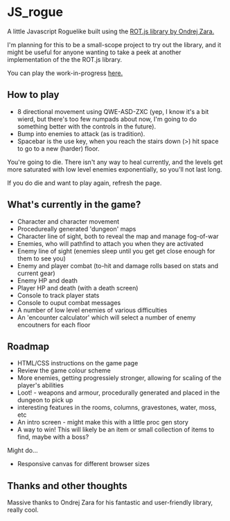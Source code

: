 # JS_rogue

A little Javascript Roguelike built using the  [ROT.js library by Ondrej Zara.](http://ondras.github.io/rot.js/hp/) 

I'm planning for this to be a small-scope project to try out the library, and it might be useful for anyone wanting to take a peek at another implementation of the the ROT.js library.

You can play the work-in-progress [here.](https://jkapella.github.io/JS_Rogue/)

## How to play

* 8 directional movement using QWE-ASD-ZXC (yep, I know it's a bit wierd, but there's too few numpads about now, I'm going to do something better with the controls in the future).
* Bump into enemies to attack (as is tradition).
* Spacebar is the use key, when you reach the stairs down (>) hit space to go to a new (harder) floor.

You're going to die. There isn't any way to heal currently, and the levels get more saturated with low level enemies exponentially, so you'll not last long. 

If you do die and want to play again, refresh the page.

## What's currently in the game?

* Character and character movement
* Procedureally generated 'dungeon' maps
* Character line of sight, both to reveal the map and manage fog-of-war
* Enemies, who will pathfind to attach you when they are activated
* Enemy line of sight (enemies sleep until you get get close enough for them to see you)
* Enemy and player combat (to-hit and damage rolls based on stats and current gear)
* Enemy HP and death
* Player HP and death (with a death screen)
* Console to track player stats
* Console to ouput combat messages
* A number of low level enemies of various difficulties
* An 'encounter calculator' which will select a number of enemy encoutners for each floor

## Roadmap

* HTML/CSS instructions on the game page
* Review the game colour scheme
* More enemies, getting progressiely stronger, allowing for scaling of the player's abilities
* Loot! - weapons and armour, procedurally generated and placed in the dungeon to pick up
* interesting features in the rooms, columns, gravestones, water, moss, etc
* An intro screen - might make this with a little proc gen story
* A way to win! This will likely be an item or small collection of items to find, maybe with a boss?

Might do...

* Responsive canvas for different browser sizes

## Thanks and other thoughts

Massive thanks to Ondrej Zara for his fantastic and user-friendly library, really cool. 

